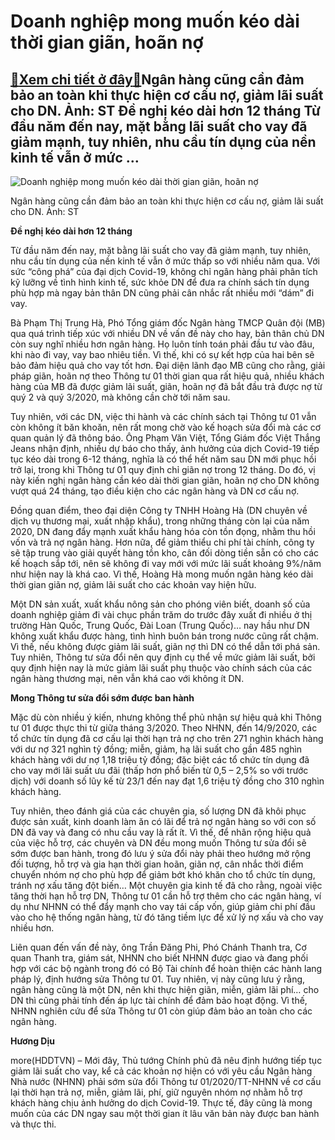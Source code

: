 Doanh nghiệp mong muốn kéo dài thời gian giãn, hoãn nợ
======================================================

[:gift:Xem chi tiết ở đây:gift:](https://hddtvn.com/doanh-nghiep-mong-muon-keo-dai-thoi-gian-gian-hoan-no/)Ngân hàng cũng cần đảm bảo an toàn khi thực hiện cơ cấu nợ, giảm lãi suất cho DN. Ảnh: ST Đề nghị kéo dài hơn 12 tháng Từ đầu năm đến nay, mặt bằng lãi suất cho vay đã giảm mạnh, tuy nhiên, nhu cầu tín dụng của nền kinh tế vẫn ở mức …
------------------------------------------------------------------------------------------------------------------------------------------------------------------------------------------------------------------------------------------





![Doanh nghiệp mong muốn kéo dài thời gian giãn, hoãn nợ](https://hddtvn.com/wp-content/uploads/2021/01/0012_12-_2625_MSB_19_1.jpg "Doanh nghiệp mong muốn kéo dài thời gian giãn, hoãn nợ")


Ngân hàng cũng cần đảm bảo an toàn khi thực hiện cơ cấu nợ, giảm lãi suất cho DN. Ảnh: ST



**Đề nghị kéo dài hơn 12 tháng**


Từ đầu năm đến nay, mặt bằng lãi suất cho vay đã giảm mạnh, tuy nhiên, nhu cầu tín dụng của nền kinh tế vẫn ở mức thấp so với nhiều năm qua. Với sức “công phá” của đại dịch Covid-19, không chỉ ngân hàng phải phân tích kỹ lưỡng về tình hình kinh tế, sức khỏe DN để đưa ra chính sách tín dụng phù hợp mà ngay bản thân DN cũng phải cân nhắc rất nhiều mới “dám” đi vay.


Bà Phạm Thị Trung Hà, Phó Tổng giám đốc Ngân hàng TMCP Quân đội (MB) qua quá trình tiếp xúc với nhiều DN về vấn đề này cho hay, bản thân chủ DN còn suy nghĩ nhiều hơn ngân hàng. Họ luôn tính toán phải đầu tư vào đâu, khi nào đi vay, vay bao nhiêu tiền. Vì thế, khi có sự kết hợp của hai bên sẽ bảo đảm hiệu quả cho vay tốt hơn. Đại diện lãnh đạo MB cũng cho rằng, giải pháp giãn, hoãn nợ theo Thông tư 01 thời gian qua rất hiệu quả, nhiều khách hàng của MB đã được giảm lãi suất, giãn, hoãn nợ đã bắt đầu trả được nợ từ quý 2 và quý 3/2020, mà không cần chờ tới năm sau.


Tuy nhiên, với các DN, việc thi hành và các chính sách tại Thông tư 01 vẫn còn không ít băn khoăn, nên rất mong chờ vào kế hoạch sửa đổi mà các cơ quan quản lý đã thông báo. Ông Phạm Văn Việt, Tổng Giám đốc Việt Thắng Jeans nhận định, nhiều dự báo cho thấy, ảnh hưởng của dịch Covid-19 tiếp tục kéo dài trong 6-12 tháng, nghĩa là có thể hết năm sau DN mới phục hồi trở lại, trong khi Thông tư 01 quy định chỉ giãn nợ trong 12 tháng. Do đó, vị này kiến nghị ngân hàng cần kéo dài thời gian giãn, hoãn nợ cho DN không vượt quá 24 tháng, tạo điều kiện cho các ngân hàng và DN cơ cấu nợ.


Đồng quan điểm, theo đại diện Công ty TNHH Hoàng Hà (DN chuyên về dịch vụ thương mại, xuất nhập khẩu), trong những tháng còn lại của năm 2020, DN đang đẩy mạnh xuất khẩu hàng hóa còn tồn đọng, nhằm thu hồi vốn và trả nợ ngân hàng. Hơn nữa, để giảm thiểu chi phí tài chính, công ty sẽ tập trung vào giải quyết hàng tồn kho, cân đối dòng tiền sẵn có cho các kế hoạch sắp tới, nên sẽ không đi vay mới với mức lãi suất khoảng 9%/năm như hiện nay là khá cao. Vì thế, Hoàng Hà mong muốn ngân hàng kéo dài thời gian giãn nợ, giảm lãi suất cho các khoản vay hiện hữu.


Một DN sản xuất, xuất khẩu nông sản cho phóng viên biết, doanh số của doanh nghiệp giảm đi vài chục phần trăm do trước đây xuất đi nhiều ở thị trường Hàn Quốc, Trung Quốc, Đài Loan (Trung Quốc)… nay hầu như DN không xuất khẩu được hàng, tình hình buôn bán trong nước cũng rất chậm. Vì thế, nếu không được giảm lãi suất, giãn nợ thì DN có thể dẫn tới phá sản. Tuy nhiên, Thông tư sửa đổi nên quy định cụ thể về mức giảm lãi suất, bởi quy định hiện nay là mức giảm lãi suất phụ thuộc vào chính sách của các ngân hàng thương mại, nên vẫn khá cao với không ít DN.


**Mong Thông tư sửa đổi sớm được ban hành**


Mặc dù còn nhiều ý kiến, nhưng không thể phủ nhận sự hiệu quả khi Thông tư 01 được thực thi từ giữa tháng 3/2020. Theo NHNN, đến 14/9/2020, các tổ chức tín dụng đã cơ cấu lại thời hạn trả nợ cho trên 271 nghìn khách hàng với dư nợ 321 nghìn tỷ đồng; miễn, giảm, hạ lãi suất cho gần 485 nghìn khách hàng với dư nợ 1,18 triệu tỷ đồng; đặc biệt các tổ chức tín dụng đã cho vay mới lãi suất ưu đãi (thấp hơn phổ biến từ 0,5 – 2,5% so với trước dịch) với doanh số lũy kế từ 23/1 đến nay đạt 1,6 triệu tỷ đồng cho 310 nghìn khách hàng.


Tuy nhiên, theo đánh giá của các chuyên gia, số lượng DN đã khôi phục được sản xuất, kinh doanh làm ăn có lãi để trả nợ ngân hàng so với con số DN đã vay và đang có nhu cầu vay là rất ít. Vì thế, để nhân rộng hiệu quả của việc hỗ trợ, các chuyên và DN đều mong muốn Thông tư sửa đổi sẽ sớm được ban hành, trong đó lưu ý sửa đổi này phải theo hướng mở rộng đối tượng, hỗ trợ và gia hạn thời gian hoãn, giãn nợ, cân nhắc thời điểm chuyển nhóm nợ cho phù hợp để giảm bớt khó khăn cho tổ chức tín dụng, tránh nợ xấu tăng đột biến… Một chuyên gia kinh tế đã cho rằng, ngoài việc tăng thời hạn hỗ trợ DN, Thông tư 01 cần hỗ trợ thêm cho các ngân hàng, ví dụ như NHNN có thể đẩy mạnh cho vay tái cấp vốn, giúp giảm chi phí đầu vào cho hệ thống ngân hàng, từ đó tăng tiềm lực để xử lý nợ xấu và cho vay nhiều hơn.


Liên quan đến vấn đề này, ông Trần Đăng Phi, Phó Chánh Thanh tra, Cơ quan Thanh tra, giám sát, NHNN cho biết NHNN được giao và đang phối hợp với các bộ ngành trong đó có Bộ Tài chính để hoàn thiện các hành lang pháp lý, định hướng sửa Thông tư 01. Tuy nhiên, vị này cũng lưu ý rằng, ngân hàng cũng là một DN, nên khi thực hiện giãn, miễn, giảm lãi phí… cho DN thì cũng phải tính đến áp lực tài chính để đảm bảo hoạt động. Vì thế, NHNN nghiên cứu để sửa Thông tư 01 còn giúp đảm bảo an toàn cho các ngân hàng.




**Hương Dịu**



more(HDDTVN) – Mới đây, Thủ tướng Chính phủ đã nêu định hướng tiếp tục giảm lãi suất cho vay, kể cả các khoản nợ hiện có với yêu cầu Ngân hàng Nhà nước (NHNN) phải sớm sửa đổi Thông tư 01/2020/TT-NHNN về cơ cấu lại thời hạn trả nợ, miễn, giảm lãi, phí, giữ nguyên nhóm nợ nhằm hỗ trợ khách hàng chịu ảnh hưởng do dịch Covid-19. Thực tế, đây cũng là mong muốn của các DN ngay sau một thời gian ít lâu văn bản này được ban hành và thực thi.

